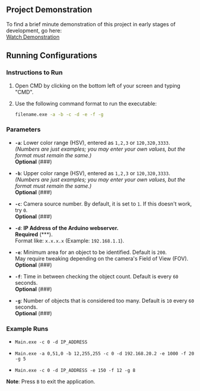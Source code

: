 ## Project Demonstration

To find a brief minute demonstration of this project in early stages of development, go here:  
[Watch Demonstration](https://drive.google.com/file/d/1QJ15o_uG3ZQs_LL5cbMobzL5gI6KKKRl/view?usp=drive_link)

## Running Configurations

### Instructions to Run

1. Open CMD by clicking on the bottom left of your screen and typing "CMD".
2. Use the following command format to run the executable:

    ```bash
    filename.exe -a -b -c -d -e -f -g
    ```

### Parameters

- **`-a`**: Lower color range (HSV), entered as `1,2,3` or `120,320,3333`.  
  _(Numbers are just examples; you may enter your own values, but the format must remain the same.)_  
  **Optional** (###)

- **`-b`**: Upper color range (HSV), entered as `1,2,3` or `120,320,3333`.  
  _(Numbers are just examples; you may enter your own values, but the format must remain the same.)_  
  **Optional** (###)

- **`-c`**: Camera source number. By default, it is set to `1`. If this doesn't work, try `0`.  
  **Optional** (###)

- **`-d`**: **IP Address of the Arduino webserver.**  
  **Required** (***).  
  Format like: `x.x.x.x` (Example: `192.168.1.1`).

- **`-e`**: Minimum area for an object to be identified. Default is `200`.  
  May require tweaking depending on the camera's Field of View (FOV).  
  **Optional** (###)

- **`-f`**: Time in between checking the object count. Default is every `60` seconds.  
  **Optional** (###)

- **`-g`**: Number of objects that is considered too many. Default is `10` every `60` seconds.  
  **Optional** (###)

### Example Runs

- `Main.exe -c 0 -d IP_ADDRESS`

- `Main.exe -a 0,51,0 -b 12,255,255 -c 0 -d 192.168.20.2 -e 1000 -f 20 -g 5`

- `Main.exe -c 0 -d IP_ADDRESS -e 150 -f 12 -g 8`

**Note**: Press `B` to exit the application.
